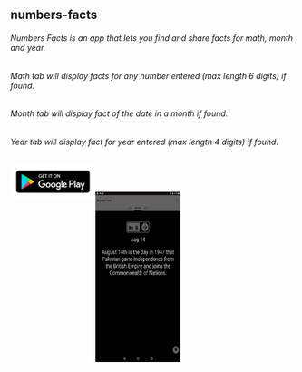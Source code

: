 ## numbers-facts
###### Numbers Facts is an app that lets you find and share facts for math, month and year.

###### Math tab will display facts for any number entered (max length 6 digits) if found.

###### Month tab will display fact of the date in a month if found.

###### Year tab will display fact for year entered (max length 4 digits) if found.

<a href="https://play.google.com/store/apps/details?id=com.wishhard.cm.mulitabtest&hl=en"><img src="https://github.com/wishhard/One-Hundred-Thousand-Counter/blob/master/img/gp.png" align="left" height="60" width="150" ></a>
<br><br>

<img src="img/unnamed.webp" height="300" width="150">


